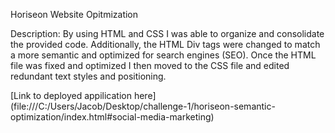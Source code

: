 Horiseon Website Opitmization

Description: By using HTML and CSS I was able to organize and consolidate the provided code. Additionally, the HTML Div tags were changed to match a more semantic and optimized for search engines (SEO). Once the HTML file was fixed and optimized I then moved to the CSS file and edited redundant text styles and positioning.

[Link to deployed appilication here] (file:///C:/Users/Jacob/Desktop/challenge-1/horiseon-semantic-optimization/index.html#social-media-marketing)

